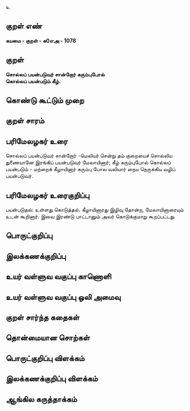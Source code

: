 உ

## குறள் எண் 

**கயமை - குறள் - க0எஅ - 1078**

## குறள் 

**சொல்லப் பயன்படுவர் சான்றோர் கரும்புபோல்  
கொல்லப் பயன்படும் கீழ்.** 

## கொண்டு கூட்டும் முறை


## குறள் சாரம் 


## பரிமேலழகர் உரை

சொல்லப் பயன்படுவர் சான்றோர் -மெலியர் சென்று தம் குறையைச் சொல்லிய துணையானே இரங்கிப் பயன்படுவர் மேலாயினார்; கீழ் கரும்புபோல் கொல்லப் பயன்படும் - மற்றைக் கீழாயினார் கரும்பு போல வலியார் நைய நெருக்கிய வழிப் பயன்படுவர்.

## பரிமேலழகர் உரைகுறிப்பு   

பயன்படுதல்: உள்ளது கொடுத்தல். கீழாயினாரது இழிவு தோன்ற, மேலாயினாரையும் உடன் கூறினார். இவை இரண்டு பாட்டானும் அவர் கொடுக்குமாறு கூறப்பட்டது.

## பொருட்குறிப்பு 


## இலக்கணக்குறிப்பு  


## உயர் வள்ளுவ வகுப்பு காணொளி


## உயர் வள்ளுவ வகுப்பு ஒலி அமைவு 

 
## குறள் சார்ந்த கதைகள் 


## தொன்மையான சொற்கள்


## பொருட்குறிப்பு விளக்கம்


## இலக்கணக்குறிப்பு விளக்கம்


## ஆங்கில கருத்தாக்கம் 


